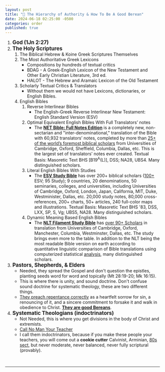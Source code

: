```yaml
---
layout: post
title: "🧮 The Hierarchy of Authority & How To Be A Good Berean" 
date: 2024-06-18 02:25:00 -0500
categories: order
published: true
---
```


1. <span style="font-size:1.2em;font-weight:bold;">God (1Jn 2:27)</span>
2. <span style="font-size:1.2em;font-weight:bold;">The Holy Scriptures</span>
   1. The Biblical Hebrew & Koine Greek Scriptures Themselves
   2. The Most Authoritative Greek Lexicons
      - Compositions by hundreds of textual critics
      - BDAG - A Greek-English Lexicon of the New Testament and Other Early Christian Literature, 3rd ed.
      - HALOT - The Hebrew and Aramaic Lexicon of the Old Testament
   3. Scholarly Textual Critics & Translators
      - Without them we would not have Lexicons, dictionaries, or English Bibles.
   4. English Bibles
      1. Reverse Interlinear Bibles
         - The English-Greek Reverse Interlinear New Testament: English Standard Version (ESV)
      2. Optimal Equivalent English Bibles With Full Translators’ notes
         - The [**NET Bible: Full Notes Edition**]() is a completely new, non-sectarian and "inter-denominational," translation of the Bible with 60,932 translators’ notes, completed by more than <a href="https://netbible.com/preface/">25+ of the world’s foremost biblical scholars</a> from Universities of Cambridge, Oxford, Sheffield, Columbia, Dallas, etc. This is the largest set of translators’ notes ever created. Textual Basis: Masoretic Text BHS [B19<sup>A</sup>(L)], DSS; NA28, UBS4. Many distinguished scholars.
      3. Literal English Bibles With Studies
         - The [**ESV Study Bible**]() has over 200+ biblical scholars ([100+](https://www.esv.org/translation/) ESV; 95 Study); 9 countries, 20 denominations, 50 seminaries, colleges, and universities, including Universities of Cambridge, Oxford, London, Japan, California, MIT, Duke, Westminister, Dallas, etc. 20,000 study notes, 80,000 cross-references, 200+ charts, 50+ articles, 240 full-color maps and illustrations. Textual Basis: Masoretic Text BHS '83, DSS, LXX, SP, S, Vg; UBS5, NA28. Many distinguished scholars.
      4. Dynamic Meaning Based English Bibles
         - The [**NLT Filament Study Bible**]() has [over 90+ Scholars](https://www.tyndale.com/nlt/meet-the-scholars) in translation from Universities of Cambridge, Oxford, Manchester, Columbia, Westminster, Dallas, etc. The study brings even more to the table. In addition to the NLT being the most readable Bible version on earth according to quantitative linguistic comparison of Bible translations using computerized statistical [analysis](/assets/docs/AnalysisGBI.pdf), many distinguished scholars.
3. <span style="font-size:1.2em;font-weight:bold;">Pastors, Shepherds, & Elders</span>
   - Needed, they spread the Gospel and don't question the epistles, planting seeds word for word and topically (Mt 28:19-20; Mk 16:15).
   - This is where there is unity, and sound doctrine. Don't confuse sound doctrine for systematic theology, these are two different things.
   - [They preach repentance correctly](https://sevenshepherd.github.io/repentance/) as a heartfelt sorrow for sin, a renouncing of it, and a sincere commitment to forsake it and walk in obedience to Christ. [**They are good Bereans**](https://sevenshepherd.github.io/free-grace-theology/#wilikin).
4. <span style="font-size:1.2em;font-weight:bold;">Systematic Theologians (indoctrinators)</span>
   - Not Needed, this is where you get divisions in the body of Christ and extremists.
   - [Call No Man Your Teacher](https://sevenshepherd.github.io/call-no-man-your-teacher/)
   - I call them indoctrinators, because if you make these people your teachers, you will come out a **cookie cutter** Calvinist, Arminian, [80s sect](https://sevenshepherd.github.io/free-grace-theology/), but never moderate, never balanced, never fully scriptural (provably).


<br>

---

<br>

<script>
    var refTagger = {
        settings: {
            bibleVersion: 'NLT'
        }
    }; 

    (function(d, t) {
        var n=d.querySelector('[nonce]');
        refTagger.settings.nonce = n && (n.nonce||n.getAttribute('nonce'));
        var g = d.createElement(t), s = d.getElementsByTagName(t)[0];
        g.src = 'https://api.reftagger.com/v2/RefTagger.js';
        g.nonce = refTagger.settings.nonce;
        s.parentNode.insertBefore(g, s);
    }(document, 'script'));
</script>